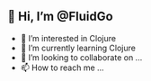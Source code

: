 ## 👋 Hi, I’m @FluidGo
- 👀 I’m interested in Clojure
- 🌱 I’m currently learning Clojure
- 💞️ I’m looking to collaborate on ...
- 📫 How to reach me ... 

<!---
FluidGo/FluidGo is a ✨ special ✨ repository because its `README.md` (this file) appears on your GitHub profile.
You can click the Preview link to take a look at your changes.
--->
